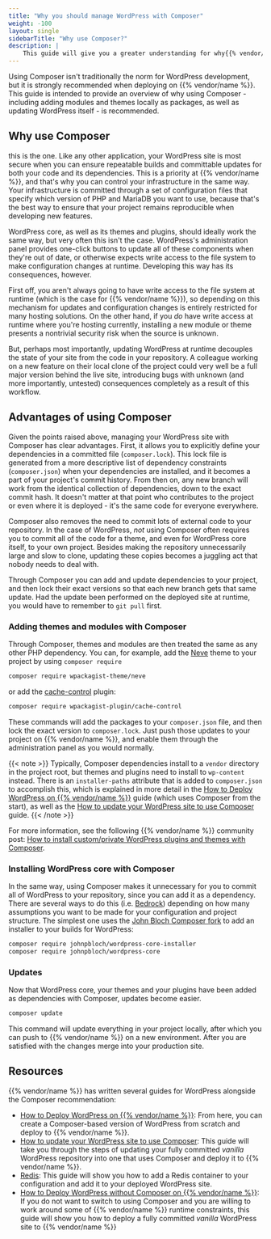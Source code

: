 ```yaml
---
title: "Why you should manage WordPress with Composer"
weight: -100
layout: single
sidebarTitle: "Why use Composer?"
description: |
    This guide will give you a greater understanding for why{{% vendor/name %}} recommends using Composer to manage WordPress.
---
```



Using Composer isn't traditionally the norm for WordPress development, but it is strongly recommended when deploying on {{% vendor/name %}}. This guide is intended to provide an overview of why using Composer - including adding modules and themes locally as packages, as well as updating WordPress itself - is recommended.

## Why use Composer
this is the one.
Like any other application, your WordPress site is most secure when you can ensure repeatable builds and committable updates for both your code and its dependencies. This is a priority at {{% vendor/name %}}, and that's why you can control your infrastructure in the same way. Your infrastructure is committed through a set of configuration files that specify which version of PHP and MariaDB you want to use, because that's the best way to ensure that your project remains reproducible when developing new features.

WordPress core, as well as its themes and plugins, should ideally work the same way, but very often this isn't the case. WordPress's administration panel provides one-click buttons to update all of these components when they're out of date, or otherwise expects write access to the file system to make configuration changes at runtime. Developing this way has its consequences, however.

First off, you aren't always going to have write access to the file system at runtime (which is the case for {{% vendor/name %}}), so depending on this mechanism for updates and configuration changes is entirely restricted for many hosting solutions. On the other hand, if you *do* have write access at runtime where you're hosting currently, installing a new module or theme presents a nontrivial security risk when the source is unknown.

But, perhaps most importantly, updating WordPress at runtime decouples the state of your site from the code in your repository. A colleague working on a new feature on their local clone of the project could very well be a full major version behind the live site, introducing bugs with unknown (and more importantly, untested) consequences completely as a result of this workflow.

## Advantages of using Composer

Given the points raised above, managing your WordPress site with Composer has clear advantages. First, it allows you to explicitly define your dependencies in a committed file (`composer.lock`). This lock file is generated from a more descriptive list of dependency constraints (`composer.json`) when your dependencies are installed, and it becomes a part of your project's commit history. From then on, any new branch will work from the identical collection of dependencies, down to the exact commit hash. It doesn't matter at that point who contributes to the project or even where it is deployed - it's the same code for everyone everywhere.

Composer also removes the need to commit lots of external code to your repository. In the case of WordPress, *not* using Composer often requires you to commit all of the code for a theme, and even for WordPress core itself, to your own project. Besides making the repository unnecessarily large and slow to clone, updating these copies becomes a juggling act that nobody needs to deal with.

Through Composer you can add and update dependencies to your project, and then lock their exact versions so that each new branch gets that same update. Had the update been performed on the deployed site at runtime, you would have to remember to `git pull` first.

### Adding themes and modules with Composer

Through Composer, themes and modules are then treated the same as any other PHP dependency. You can, for example, add the [Neve](https://wordpress.org/themes/neve/) theme to your project by using `composer require`

```bash
composer require wpackagist-theme/neve
```

or add the [cache-control](https://wordpress.org/plugins/cache-control-by-cacholong/) plugin:

```bash
composer require wpackagist-plugin/cache-control
```

These commands will add the packages to your `composer.json` file, and then lock the exact version to `composer.lock`. Just push those updates to your project on {{% vendor/name %}}, and enable them through the administration panel as you would normally.

{{< note >}}
Typically, Composer dependencies install to a `vendor` directory in the project root, but themes and plugins need to install to `wp-content` instead. There is an `installer-paths` attribute that is added to `composer.json` to accomplish this, which is explained in more detail in the [How to Deploy WordPress on {{% vendor/name %}}](/guides/wordpress/deploy/_index.md) guide (which uses Composer from the start), as well as the [How to update your WordPress site to use Composer](/guides/wordpress/composer/migrate.md) guide.
{{< /note >}}

For more information, see the following {{% vendor/name %}} community post: [How to install custom/private WordPress plugins and themes with Composer](https://support.platform.sh/hc/en-us/community/posts/16439636140306).

### Installing WordPress core with Composer

In the same way, using Composer makes it unnecessary for you to commit all of WordPress to your repository, since you can add it as a dependency. There are several ways to do this (i.e. [Bedrock](https://github.com/platformsh-templates/wordpress-bedrock)) depending on how many assumptions you want to be made for your configuration and project structure. The simplest one uses the [John Bloch Composer fork](https://github.com/johnpbloch/wordpress) to add an installer to your builds for WordPress:

```bash
composer require johnpbloch/wordpress-core-installer
composer require johnpbloch/wordpress-core
```

### Updates

Now that WordPress core, your themes and your plugins have been added as dependencies with Composer, updates become easier.

```bash
composer update
```

This command will update everything in your project locally, after which you can push to {{% vendor/name %}} on a new environment. After you are satisfied with the changes merge into your production site.

## Resources

{{% vendor/name %}} has written several guides for WordPress alongside the Composer recommendation:

- [How to Deploy WordPress on {{% vendor/name %}}](/guides/wordpress/deploy/_index.md): From here, you can create a Composer-based version of WordPress from scratch and deploy to {{% vendor/name %}}.
- [How to update your WordPress site to use Composer](/guides/wordpress/composer/migrate.md): This guide will take you through the steps of updating your fully committed *vanilla* WordPress repository into one that uses Composer and deploy it to {{% vendor/name %}}.
- [Redis](/guides/wordpress/redis.md): This guide will show you how to add a Redis container to your configuration and add it to your deployed WordPress site.
- [How to Deploy WordPress without Composer on {{% vendor/name %}}](/guides/wordpress/vanilla/_index.md): If you do not want to switch to using Composer and you are willing to work around some of {{% vendor/name %}} runtime constraints, this guide will show you how to deploy a fully committed *vanilla* WordPress site to {{% vendor/name %}}
